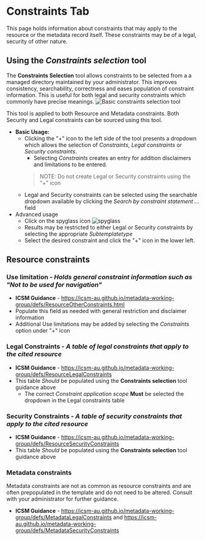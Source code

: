 # Constraints Tab
This page holds information about constraints that may apply to the resource or the metadata record itself.
These constraints may be of a legal, security of other nature.

## Using the _Constraints selection_ tool
The **Constraints Selection** tool allows constraints to be selected from a a managed directory maintained by your administrator. This improves consistency, searchability, correctness and eases population of constraint information. This is useful for both legal and security constraints which commonly have precise meanings. ![Basic constraints selection tool](/image/constraintsToolBasic.png)

This tool is applied to both Resource and Metadata constraints.
Both Security and Legal constraints can be sourced using this tool.
* **Basic Usage:**
    * Clicking the "+" icon to the left side of the tool presents a dropdown which allows the selection of _Constraints, Legal constraints_ or _Security constraints_.
        * Selecting _Constraints_ creates an entry for addition disclaimers and limitations to be entered.
        >NOTE: Do not create Legal or Security constraints using the "+" icon
    * Legal and Security constraints can be selected using the searchable dropdown available by clicking the _Search by constraint statement ..._ field
* Advanced usage
    * Click on the spyglass icon ![spyglass](/image/spyglass.png) 
    * Results may be restricted to either Legal or Security constraints by selecting the appropriate _Subtemplatetype_
    * Select the desired constraint and click the "+" icon in the lower left.


## Resource constraints
### Use limitation - _Holds general constraint information such as "Not to be used for navigation"_
* **ICSM Guidance** - https://icsm-au.github.io/metadata-working-group/defs/ResourceOtherConstraints.html
* Populate this field as needed with general restriction and disclaimer information
* Additional Use limitations may be added by selecting the _Constraints_ option under "+" icon

### Legal Constraints - _A table of legal constraints that apply to the cited resource_
* **ICSM Guidance** - https://icsm-au.github.io/metadata-working-group/defs/ResourceLegalConstraints
* This table _Should_ be populated using the **Constraints selection** tool guidance above
    * The correct _Constraint application scope_ **Must** be selected the dropdown in the Legal constraints table

### Security Constraints - _A table of security constraints that apply to the cited resource_
* **ICSM Guidance** - https://icsm-au.github.io/metadata-working-group/defs/ResourceSecurityConstraints
* This table _Should_ be populated using the **Constraints selection** tool guidance above

### Metadata constraints
Metadata constraints are not as common as resource constraints and are often prepopulated in the template and do not need to be altered.
Consult with your administrator for further guidance.

* **ICSM Guidance** - https://icsm-au.github.io/metadata-working-group/defs/MetadataLegalConstraints and https://icsm-au.github.io/metadata-working-group/defs/MetadataSecurityConstraints
